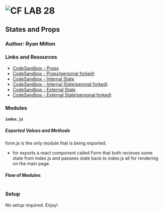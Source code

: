 # ![CF](http://i.imgur.com/7v5ASc8.png) LAB 28

## States and Props

### Author: Ryan Milton

### Links and Resources

- [CodeSandbox - Props](https://codesandbox.io/s/q73xx2pvq6)
- [CodeSandbox - Props(personal forked)](https://codesandbox.io/s/0021z967ov)
- [CodeSandbox - Internal State](https://codesandbox.io/s/j7pwm8q0jv)
- [CodeSandbox - Internal State(peronal forked)](https://codesandbox.io/s/ov5mpy74m5)
- [CodeSandbox - External State](https://codesandbox.io/s/n0myy7j0op)
- [CodeSandbox - External State(personal forked)](https://codesandbox.io/s/98zz013wlr)


### Modules

#### `index.js`

##### Exported Values and Methods

form.js is the only module that is being exported.
* for exports a react component called Form that both recieves some state from index.js and passees state back to index.js all for rendering on the main page.

#### Flow of Modules
<img src='' />

### Setup
No setup required. Enjoy!
